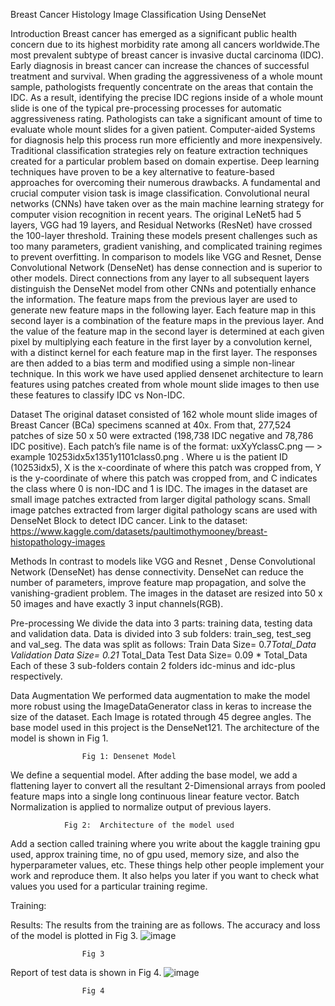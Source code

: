 Breast Cancer Histology Image Classification Using DenseNet

Introduction
		Breast cancer has emerged as a significant public health concern due to its highest morbidity rate among all cancers worldwide.The most prevalent subtype of breast cancer is invasive ductal carcinoma (IDC). Early diagnosis in breast cancer can increase the chances of successful treatment and survival. When grading the aggressiveness of a whole mount sample, pathologists frequently concentrate on the areas that contain the IDC. As a result, identifying the precise IDC regions inside of a whole mount slide is one of the typical pre-processing processes for automatic aggressiveness rating. Pathologists can take a significant amount of time to evaluate whole mount slides for a given patient. Computer-aided Systems for diagnosis help this process run more efficiently and more inexpensively. Traditional classification strategies rely on feature extraction techniques created for a particular problem based on domain expertise. Deep learning techniques have proven to be a  key alternative to feature-based approaches for overcoming their numerous drawbacks.
		A fundamental and crucial computer vision task is image classification. Convolutional neural networks (CNNs) have taken over as the main machine learning strategy for computer vision recognition in recent years. The original LeNet5 had 5 layers, VGG had 19 layers, and Residual Networks (ResNet) have crossed the 100-layer threshold. Training these models present challenges such as too many parameters, gradient vanishing, and complicated training regimes to prevent overfitting. In comparison to models like VGG and Resnet, Dense Convolutional Network (DenseNet) has dense connection and is superior to other models. Direct connections from any layer to all subsequent layers distinguish the DenseNet model from other CNNs and potentially enhance the information. The feature maps from the previous layer are used to generate new feature maps in the following layer. Each feature map in this second layer is a combination of the feature maps in the previous layer. And the value of the feature map in the second layer is determined at each given pixel by multiplying each feature in the first layer by a convolution kernel, with a distinct kernel for each feature map in the first layer. The responses are then added to a bias term and modified using a simple non-linear technique.
In this work we have used applied densenet architecture to learn features using patches created from whole mount slide images to then use these features to classify IDC vs Non-IDC.

Dataset
The original dataset consisted of 162 whole mount slide images of Breast Cancer (BCa) specimens scanned at 40x. From that, 277,524 patches of size 50 x 50 were extracted (198,738 IDC negative and 78,786 IDC positive). Each patch’s file name is of the format: uxXyYclassC.png — > example 10253idx5x1351y1101class0.png . Where u is the patient ID (10253idx5), X is the x-coordinate of where this patch was cropped from, Y is the y-coordinate of where this patch was cropped from, and C indicates the class where 0 is non-IDC and 1 is IDC. The images in the dataset are small image patches extracted from larger digital pathology scans. Small image patches extracted from larger digital pathology scans are used with DenseNet Block to detect IDC cancer. Link to the dataset: https://www.kaggle.com/datasets/paultimothymooney/breast-histopathology-images



	
Methods
In contrast to models like VGG and Resnet , Dense Convolutional Network (DenseNet) has dense connectivity. DenseNet can reduce the number of parameters, improve feature map propagation, and solve the vanishing-gradient problem. The images in the dataset are resized into 50 x 50 images and have exactly 3 input channels(RGB).

Pre-processing
We divide the data into 3 parts: training data, testing data and validation data. Data is divided into 3 sub folders: train_seg, test_seg and val_seg. The data was split as follows:
Train Data Size= 0.7*Total_Data
Validation Data Size= 0.21* Total_Data
Test Data Size= 0.09 * Total_Data
Each of these 3 sub-folders contain 2 folders idc-minus and idc-plus respectively. 

Data Augmentation 
We performed data augmentation to make the model more robust using the ImageDataGenerator class in keras to increase the size of the dataset. Each Image is rotated through 45 degree angles.
The base model used in this project is the DenseNet121. The architecture of the model is shown in Fig 1.

					Fig 1: Densenet Model

We define a sequential model. After adding the base model, we add a flattening layer to convert all the resultant 2-Dimensional arrays from pooled feature maps into a single long continuous linear feature vector. Batch Normalization is applied to normalize output of previous layers.

				Fig 2:  Architecture of the model used 
 
	

Add a section called training where you write about the kaggle training gpu used, approx training time, no of gpu used, memory size, and also the hyperparameter values, etc. These things help other people implement your work and reproduce them. It also helps you later if you want to check what values you used for a particular training regime.

Training:


Results:
	The results from the training are as follows. The accuracy and loss of the model is plotted in Fig 3.
  ![image](https://user-images.githubusercontent.com/74967139/179501455-dcfd154c-ccff-408c-937e-534d4b30aa91.png)


					Fig 3

Report of test data is shown in Fig 4.
![image](https://user-images.githubusercontent.com/74967139/179501419-2f9b2e67-4737-4100-9979-ef7247cb5d96.png)


					Fig 4

